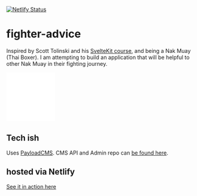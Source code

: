 [![Netlify Status](https://api.netlify.com/api/v1/badges/e6697a39-5674-4bbe-93c9-e92e482c2316/deploy-status)](https://app.netlify.com/sites/barbajoe-fighter-advice/deploys)

# fighter-advice

Inspired by Scott Tolinski and his [SvelteKit course](https://levelup.video/tutorials/sveltekit/), and being a Nak Muay (Thai Boxer). I am attempting to build an application that will be helpful to other Nak Muay in their fighting journey.

![cartoon mongkong](./static/favicon-white.png)

## Tech ish

Uses [PayloadCMS](https://payloadcms.com). CMS API and Admin repo can [be found here](https://github.com/Barbacoa08/fighter-advice-cms).

## hosted via Netlify

[See it in action here](https://fighter-advice.barbajoe.tech/)
